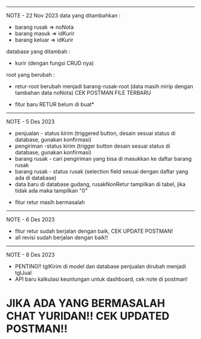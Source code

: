 ---------------------------------------------------------
NOTE - 22 Nov 2023
data yang ditambahkan :
- barang rusak => noNota
- barang masuk => idKurir
- barang keluar => idKurir

database yang ditambah :
- kurir (dengan fungsi CRUD nya)

root yang berubah :
- retur-root berubah menjadi barang-rusak-root (data masih mirip dengan tambahan data noNota) CEK POSTMAN FILE TERBARU

- fitur baru RETUR belum di buat*
---------------------------------------------------------
NOTE - 5 Des 2023
- penjualan - status kirim (triggered button, desain sesuai status di database, gunakan konfirmasi)
- pengiriman -status kirim (trigger button desain sesuai status di database, gunakan konfirmasi)
- barang rusak - cari pengiriman yang bisa di masukkan ke daftar barang rusak
- barang rusak - status rusak (selection field sesuai dengan daftar yang ada di database)
- data baru di database gudang, rusakNonRetur tampilkan di tabel, jika tidak ada maka tampilkan "0"

* fitur retur masih bermasalah

---------------------------------------------------------
NOTE - 6 Des 2023
- fitur retur sudah berjalan dengan baik, CEK UPDATE POSTMAN!
- all revisi sudah berjalan dengan baik!!

---------------------------------------------------------
NOTE - 8 Des 2023
- PENTING!! tglKirim di model dan database penjualan dirubah menjadi tglJual
- API baru kalkulasi keuntungan untuk dashboard, cek note di postman!

JIKA ADA YANG BERMASALAH CHAT YURIDAN!!
CEK UPDATED POSTMAN!!
=========================================================